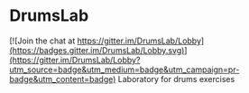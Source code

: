 # DrumsLab

[![Join the chat at https://gitter.im/DrumsLab/Lobby](https://badges.gitter.im/DrumsLab/Lobby.svg)](https://gitter.im/DrumsLab/Lobby?utm_source=badge&utm_medium=badge&utm_campaign=pr-badge&utm_content=badge)
Laboratory for drums exercises
